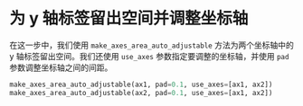 # 为 y 轴标签留出空间并调整坐标轴

在这一步中，我们使用 `make_axes_area_auto_adjustable` 方法为两个坐标轴中的 y 轴标签留出空间。我们还使用 `use_axes` 参数指定要调整的坐标轴，并使用 `pad` 参数调整坐标轴之间的间距。

```python
make_axes_area_auto_adjustable(ax1, pad=0.1, use_axes=[ax1, ax2])
make_axes_area_auto_adjustable(ax2, pad=0.1, use_axes=[ax1, ax2])
```
